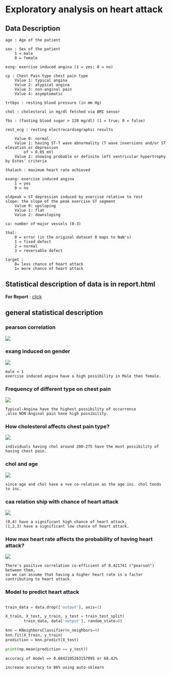 # Exploratory analysis on heart attack

## Data Description

	age : Age of the patient
	
	sex : Sex of the patient
		1 = male
		0 = female
	
	exng: exercise induced angina (1 = yes; 0 = no)
	
	cp : Chest Pain type chest pain type
		Value 1: typical angina
		Value 2: atypical angina
		Value 3: non-anginal pain
		Value 4: asymptomatic
	
	trtbps : resting blood pressure (in mm Hg)
	
	chol : cholestoral in mg/dl fetched via BMI sensor
	
	fbs : (fasting blood sugar > 120 mg/dl) (1 = true; 0 = false)
	
	rest_ecg : resting electrocardiographic results
	
		Value 0: normal 
		Value 1: having ST-T wave abnormality (T wave inversions and/or ST elevation or depression
			of > 0.05 mV) 
		Value 2: showing probable or definite left ventricular hypertrophy by Estes' criteria
	
	thalach : maximum heart rate achieved
	
	exang: exercise induced angina
		1 = yes
		0 = no
		
	oldpeak = ST depression induced by exercise relative to rest
	slope: the slope of the peak exercise ST segment
		Value 0: upsloping
		Value 1: flat
		Value 2: downsloping

	ca: number of major vessels (0-3)
	
	thal:
		0 = error (in the original dataset 0 maps to NaN's)
		1 = fixed defect
		2 = normal
		3 = reversable defect

	target :
		0= less chance of heart attack
		1= more chance of heart attack

## Statistical description of data is in report.html

<b>For Report</b> : <a href="https://github.com/Sb2001nov/HeartAttack-Analysis/blob/main/report.html">click</a>

## general statistical description

### pearson correlation

![](plots/correlation.png)

### exang induced on gender


![](plots/exangWTHsex.png)

    male = 1
    exercise induced angina have a high possibility in Male then female.

### Frequency of different type on chest pain

![](plots/chestPain.png)
	
	Typical-Angina have the highest possibility of occurrence
	,also NON-Anginal pain have high possibility.

### How cholesterol affects chest pain type?

![](plots/Effect_Of_Chol_With_Cp.png)

	individuals having chol around 200-275 have the most possibility of having chest pain.

### chol and age

![](plots/cholVSage.png)
	
	since age and chol have a +ve co-relation as the age inc. chol tends to inc.


### caa relation ship with chance of heart attack

![](plots/caaRelationWithOutput.png)
	
	(0,4) have a significant high chance of heart attack.
	(1,2,3) have a significant low chance of heart attack.
	
###  How max heart rate affects the probability of having heart attack?

![](plots/heartRateVSHeartAttack.png)

	There's positive correlation co-efficient of 0.421741 ("pearson") between them,
	so we can assume that having a higher heart rate is a factor contributing to heart attack.


### Model to predict heart attack

```py

train_data = data.drop(['output'], axis=1)

X_train, X_test, y_train, y_test = train_test_split(
        train_data, data['output'], random_state=0)

knn = KNeighborsClassifier(n_neighbors=4)
knn.fit(X_train, y_train)
prediction = knn.predict(X_test)

print(np.mean(prediction == y_test))

```

	accuracy of model => 0.6842105263157895 or 68.42%

	increase accuracy to 86% using auto-sklearn
